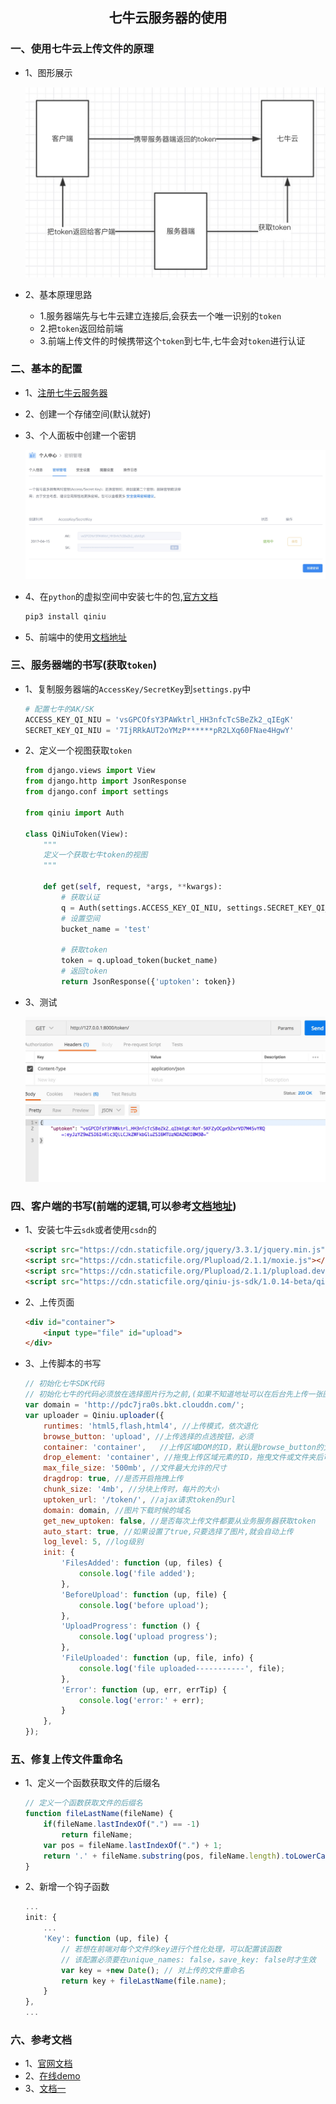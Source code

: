 ## <center>七牛云服务器的使用</center>

### 一、使用七牛云上传文件的原理

* 1、图形展示

  ![token认证](./source/images/token的认证.jpg)

* 2、基本原理思路
  * 1.服务器端先与七牛云建立连接后,会获去一个唯一识别的`token`
  * 2.把`token`返回给前端
  * 3.前端上传文件的时候携带这个`token`到七牛,七牛会对`token`进行认证


### 二、基本的配置

* 1、[注册七牛云服务器](https://www.qiniu.com/)
* 2、创建一个存储空间(默认就好)
* 3、个人面板中创建一个密钥

  ![密钥](./source/images/密钥.jpg)

* 4、在`python`的虚拟空间中安装七牛的包,[官方文档](https://developer.qiniu.com/kodo/sdk/1242/python)

  ```py
  pip3 install qiniu
  ```

* 5、前端中的使用[文档地址](https://github.com/qiniu/js-sdk/tree/1.x)

### 三、服务器端的书写(获取`token`)

* 1、复制服务器端的`AccessKey/SecretKey`到`settings.py`中

  ```py
  # 配置七牛的AK/SK
  ACCESS_KEY_QI_NIU = 'vsGPCOfsY3PAWktrl_HH3nfcTcSBeZk2_qIEgK'
  SECRET_KEY_QI_NIU = '7IjRRkAUT2oYMzP******pR2LXq60FNae4HgwY'
  ```

* 2、定义一个视图获取`token`

  ```py
  from django.views import View
  from django.http import JsonResponse
  from django.conf import settings

  from qiniu import Auth

  class QiNiuToken(View):
      """
      定义一个获取七牛token的视图
      """

      def get(self, request, *args, **kwargs):
          # 获取认证
          q = Auth(settings.ACCESS_KEY_QI_NIU, settings.SECRET_KEY_QI_NIU)
          # 设置空间
          bucket_name = 'test'

          # 获取token
          token = q.upload_token(bucket_name)
          # 返回token
          return JsonResponse({'uptoken': token})
  ```

* 3、测试

  ![获取token](./source/images/获取token.jpg)


### 四、客户端的书写(前端的逻辑,可以参考[文档地址](https://github.com/qiniu/js-sdk/tree/1.x))

* 1、安装七牛云`sdk`或者使用`csdn`的

  ```html
  <script src="https://cdn.staticfile.org/jquery/3.3.1/jquery.min.js"></script>
  <script src="https://cdn.staticfile.org/Plupload/2.1.1/moxie.js"></script>
  <script src="https://cdn.staticfile.org/Plupload/2.1.1/plupload.dev.js"></script>
  <script src="https://cdn.staticfile.org/qiniu-js-sdk/1.0.14-beta/qiniu.js"></script>
  ```

* 2、上传页面

  ```html
  <div id="container">
      <input type="file" id="upload">
  </div>
  ```

* 3、上传脚本的书写

  ```js
  // 初始化七牛SDK代码
  // 初始化七牛的代码必须放在选择图片行为之前,(如果不知道地址可以在后台先上传一张图片,复制地址)
  var domain = 'http://pdc7jra0s.bkt.clouddn.com/';
  var uploader = Qiniu.uploader({
      runtimes: 'html5,flash,html4', //上传模式，依次退化
      browse_button: 'upload', //上传选择的点选按钮，必须
      container: 'container',	//上传区域DOM的ID，默认是browse_button的父元素
      drop_element: 'container', //拖曳上传区域元素的ID，拖曳文件或文件夹后可触发上传
      max_file_size: '500mb', //文件最大允许的尺寸
      dragdrop: true, //是否开启拖拽上传
      chunk_size: '4mb', //分块上传时，每片的大小
      uptoken_url: '/token/', //ajax请求token的url
      domain: domain, //图片下载时候的域名
      get_new_uptoken: false, //是否每次上传文件都要从业务服务器获取token
      auto_start: true, //如果设置了true,只要选择了图片,就会自动上传
      log_level: 5, //log级别
      init: {
          'FilesAdded': function (up, files) {
              console.log('file added');
          },
          'BeforeUpload': function (up, file) {
              console.log('before upload');
          },
          'UploadProgress': function () {
              console.log('upload progress');
          },
          'FileUploaded': function (up, file, info) {
              console.log('file uploaded-----------', file);
          },
          'Error': function (up, err, errTip) {
              console.log('error:' + err);
          }
      },
  });
  ```

### 五、修复上传文件重命名

* 1、定义一个函数获取文件的后缀名

  ```js
  // 定义一个函数获取文件的后缀名
  function fileLastName(fileName) {
      if(fileName.lastIndexOf(".") == -1)
          return fileName;
      var pos = fileName.lastIndexOf(".") + 1;
      return '.' + fileName.substring(pos, fileName.length).toLowerCase();
  }
  ```

* 2、新增一个钩子函数

  ```js
  ...
  init: {
      ...
      'Key': function (up, file) {
          // 若想在前端对每个文件的key进行个性化处理，可以配置该函数
          // 该配置必须要在unique_names: false，save_key: false时才生效
          var key = +new Date(); // 对上传的文件重命名
          return key + fileLastName(file.name);
      }
  },
  ...
  ```

### 六、参考文档

* 1、[官网文档](https://developer.qiniu.com/kodo/manual/1206/put-policy)
* 2、[在线demo](http://jssdk.demo.qiniu.io/?ref=developer.qiniu.com)
* 3、[文档一](https://www.restran.net/2014/04/26/qiniu-js-file-upload/)

